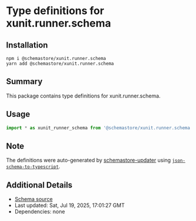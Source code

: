 # Type definitions for xunit.runner.schema

## Installation

```
npm i @schemastore/xunit.runner.schema
yarn add @schemastore/xunit.runner.schema
```

## Summary

This package contains type definitions for xunit.runner.schema.

## Usage

```ts
import * as xunit_runner_schema from '@schemastore/xunit.runner.schema';
```

## Note

The definitions were auto-generated by [schemastore-updater](https://github.com/ffflorian/schemastore-updater) using [`json-schema-to-typescript`](https://www.npmjs.com/package/json-schema-to-typescript).

## Additional Details

* [Schema source](https://github.com/SchemaStore/schemastore/tree/master/src/schemas/json/xunit.runner.schema)
* Last updated: Sat, Jul 19, 2025, 17:01:27 GMT
* Dependencies: none
